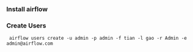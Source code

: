 ### Install airflow

### Create Users
```
 airflow users create -u admin -p admin -f tian -l gao -r Admin -e admin@airflow.com

```
